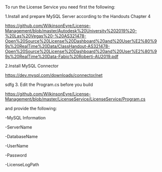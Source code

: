 To run the License Service you need first the following:

  1.Install and prepare MySQL Server according to the Handouts Chapter 4

https://github.com/WilkinsonEyre/License-Management/blob/master/Autodesk%20University%202019%20-%20Las%20Vegas%20-%20AS321478-Open%20Source%20License%20Dashboard%20and%20User%E2%80%99s%20RealTime%20Data/ClassHandout-AS321478-Open%20Source%20License%20Dashboard%20and%20User%E2%80%99s%20RealTime%20Data-Fabio%20Roberti-AU2019.pdf

  2.Install MySQL Connector 

https://dev.mysql.com/downloads/connector/net

sdfg
3. Edit the Program.cs before you build

https://github.com/WilkinsonEyre/License-Management/blob/master/LicenseService/LicenseService/Program.cs

and provide the following:

-MySQL Information 

-ServerName 

-DatabaseName 

-UserName

-Password

-LicenseLogPath 
